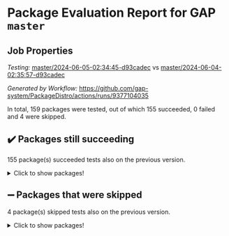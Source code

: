 # Package Evaluation Report for GAP `master`

## Job Properties

*Testing:* [master/2024-06-05-02:34:45-d93cadec](https://github.com/gap-system/PackageDistro/blob/data/reports/master/2024-06-05-02:34:45-d93cadec) vs [master/2024-06-04-02:35:57-d93cadec](https://github.com/gap-system/PackageDistro/blob/data/reports/master/2024-06-04-02:35:57-d93cadec)

*Generated by Workflow:* https://github.com/gap-system/PackageDistro/actions/runs/9377104035

In total, 159 packages were tested, out of which 155 succeeded, 0 failed and 4 were skipped.

## :heavy_check_mark: Packages still succeeding

155 package(s) succeeded tests also on the previous version.
<details><summary>Click to show packages!</summary>

- 4ti2interface 2023.02-04 [(success)](https://github.com/gap-system/PackageDistro/actions/runs/9377104035/job/25818342761)
- ace 5.6.2 [(success)](https://github.com/gap-system/PackageDistro/actions/runs/9377104035/job/25818342915)
- aclib 1.3.2 [(success)](https://github.com/gap-system/PackageDistro/actions/runs/9377104035/job/25818343090)
- agt 0.3.1 [(success)](https://github.com/gap-system/PackageDistro/actions/runs/9377104035/job/25818343230)
- alnuth 3.2.1 [(success)](https://github.com/gap-system/PackageDistro/actions/runs/9377104035/job/25818343359)
- anupq 3.3.0 [(success)](https://github.com/gap-system/PackageDistro/actions/runs/9377104035/job/25818343513)
- atlasrep 2.1.8 [(success)](https://github.com/gap-system/PackageDistro/actions/runs/9377104035/job/25818343698)
- autodoc 2023.06.19 [(success)](https://github.com/gap-system/PackageDistro/actions/runs/9377104035/job/25818343886)
- automata 1.15 [(success)](https://github.com/gap-system/PackageDistro/actions/runs/9377104035/job/25818344110)
- automgrp 1.3.2 [(success)](https://github.com/gap-system/PackageDistro/actions/runs/9377104035/job/25818345810)
- autpgrp 1.11 [(success)](https://github.com/gap-system/PackageDistro/actions/runs/9377104035/job/25818346087)
- cap 2024.04-01 [(success)](https://github.com/gap-system/PackageDistro/actions/runs/9377104035/job/25818346291)
- caratinterface 2.3.6 [(success)](https://github.com/gap-system/PackageDistro/actions/runs/9377104035/job/25818346873)
- cddinterface 2022.11.01 [(success)](https://github.com/gap-system/PackageDistro/actions/runs/9377104035/job/25818348037)
- circle 1.6.6 [(success)](https://github.com/gap-system/PackageDistro/actions/runs/9377104035/job/25818348171)
- classicpres 1.22 [(success)](https://github.com/gap-system/PackageDistro/actions/runs/9377104035/job/25818348297)
- cohomolo 1.6.11 [(success)](https://github.com/gap-system/PackageDistro/actions/runs/9377104035/job/25818348426)
- congruence 1.2.6 [(success)](https://github.com/gap-system/PackageDistro/actions/runs/9377104035/job/25818348539)
- corelg 1.56 [(success)](https://github.com/gap-system/PackageDistro/actions/runs/9377104035/job/25818348660)
- crime 1.6 [(success)](https://github.com/gap-system/PackageDistro/actions/runs/9377104035/job/25818348796)
- crisp 1.4.6 [(success)](https://github.com/gap-system/PackageDistro/actions/runs/9377104035/job/25818348942)
- crypting 0.10.4 [(success)](https://github.com/gap-system/PackageDistro/actions/runs/9377104035/job/25818349087)
- cryst 4.1.27 [(success)](https://github.com/gap-system/PackageDistro/actions/runs/9377104035/job/25818349215)
- crystcat 1.1.10 [(success)](https://github.com/gap-system/PackageDistro/actions/runs/9377104035/job/25818349332)
- ctbllib 1.3.9 [(success)](https://github.com/gap-system/PackageDistro/actions/runs/9377104035/job/25818349481)
- cubefree 1.19 [(success)](https://github.com/gap-system/PackageDistro/actions/runs/9377104035/job/25818349594)
- curlinterface 2.3.2 [(success)](https://github.com/gap-system/PackageDistro/actions/runs/9377104035/job/25818349728)
- cvec 2.8.1 [(success)](https://github.com/gap-system/PackageDistro/actions/runs/9377104035/job/25818349881)
- datastructures 0.3.0 [(success)](https://github.com/gap-system/PackageDistro/actions/runs/9377104035/job/25818350019)
- deepthought 1.0.6 [(success)](https://github.com/gap-system/PackageDistro/actions/runs/9377104035/job/25818350152)
- design 1.8 [(success)](https://github.com/gap-system/PackageDistro/actions/runs/9377104035/job/25818350284)
- difsets 2.3.1 [(success)](https://github.com/gap-system/PackageDistro/actions/runs/9377104035/job/25818350403)
- digraphs 1.7.1 [(success)](https://github.com/gap-system/PackageDistro/actions/runs/9377104035/job/25818350513)
- edim 1.3.8 [(success)](https://github.com/gap-system/PackageDistro/actions/runs/9377104035/job/25818350651)
- example 4.3.4 [(success)](https://github.com/gap-system/PackageDistro/actions/runs/9377104035/job/25818350812)
- examplesforhomalg 2023.10-01 [(success)](https://github.com/gap-system/PackageDistro/actions/runs/9377104035/job/25818350927)
- factint 1.6.3 [(success)](https://github.com/gap-system/PackageDistro/actions/runs/9377104035/job/25818351057)
- ferret 1.0.11 [(success)](https://github.com/gap-system/PackageDistro/actions/runs/9377104035/job/25818351197)
- fga 1.5.0 [(success)](https://github.com/gap-system/PackageDistro/actions/runs/9377104035/job/25818351349)
- fining 1.5.6 [(success)](https://github.com/gap-system/PackageDistro/actions/runs/9377104035/job/25818351518)
- float 1.0.4 [(success)](https://github.com/gap-system/PackageDistro/actions/runs/9377104035/job/25818351673)
- format 1.4.4 [(success)](https://github.com/gap-system/PackageDistro/actions/runs/9377104035/job/25818351800)
- forms 1.2.11 [(success)](https://github.com/gap-system/PackageDistro/actions/runs/9377104035/job/25818351937)
- fplsa 1.2.6 [(success)](https://github.com/gap-system/PackageDistro/actions/runs/9377104035/job/25818352055)
- fr 2.4.13 [(success)](https://github.com/gap-system/PackageDistro/actions/runs/9377104035/job/25818352198)
- francy 2.0.3 [(success)](https://github.com/gap-system/PackageDistro/actions/runs/9377104035/job/25818352334)
- fwtree 1.3 [(success)](https://github.com/gap-system/PackageDistro/actions/runs/9377104035/job/25818352451)
- gapdoc 1.6.7 [(success)](https://github.com/gap-system/PackageDistro/actions/runs/9377104035/job/25818352595)
- gauss 2023.02-04 [(success)](https://github.com/gap-system/PackageDistro/actions/runs/9377104035/job/25818352776)
- gaussforhomalg 2023.11-01 [(success)](https://github.com/gap-system/PackageDistro/actions/runs/9377104035/job/25818352949)
- gbnp 1.0.5 [(success)](https://github.com/gap-system/PackageDistro/actions/runs/9377104035/job/25818353069)
- generalizedmorphismsforcap 2024.04-01 [(success)](https://github.com/gap-system/PackageDistro/actions/runs/9377104035/job/25818353294)
- genss 1.6.8 [(success)](https://github.com/gap-system/PackageDistro/actions/runs/9377104035/job/25818353566)
- gradedmodules 2024.01-01 [(success)](https://github.com/gap-system/PackageDistro/actions/runs/9377104035/job/25818353702)
- gradedringforhomalg 2023.08-01 [(success)](https://github.com/gap-system/PackageDistro/actions/runs/9377104035/job/25818353855)
- grape 4.9.0 [(success)](https://github.com/gap-system/PackageDistro/actions/runs/9377104035/job/25818354006)
- groupoids 1.74 [(success)](https://github.com/gap-system/PackageDistro/actions/runs/9377104035/job/25818354161)
- grpconst 2.6.5 [(success)](https://github.com/gap-system/PackageDistro/actions/runs/9377104035/job/25818354290)
- guarana 0.96.3 [(success)](https://github.com/gap-system/PackageDistro/actions/runs/9377104035/job/25818354482)
- guava 3.19 [(success)](https://github.com/gap-system/PackageDistro/actions/runs/9377104035/job/25818354653)
- hap 1.62 [(success)](https://github.com/gap-system/PackageDistro/actions/runs/9377104035/job/25818354843)
- hapcryst 0.1.15 [(success)](https://github.com/gap-system/PackageDistro/actions/runs/9377104035/job/25818355008)
- hecke 1.5.3 [(success)](https://github.com/gap-system/PackageDistro/actions/runs/9377104035/job/25818355180)
- help 4.0 [(success)](https://github.com/gap-system/PackageDistro/actions/runs/9377104035/job/25818355340)
- homalg 2024.01-01 [(success)](https://github.com/gap-system/PackageDistro/actions/runs/9377104035/job/25818355500)
- homalgtocas 2023.11-01 [(success)](https://github.com/gap-system/PackageDistro/actions/runs/9377104035/job/25818355674)
- idrel 2.47 [(success)](https://github.com/gap-system/PackageDistro/actions/runs/9377104035/job/25818355810)
- images 1.3.2 [(success)](https://github.com/gap-system/PackageDistro/actions/runs/9377104035/job/25818355982)
- intpic 0.3.0 [(success)](https://github.com/gap-system/PackageDistro/actions/runs/9377104035/job/25818356133)
- io 4.8.2 [(success)](https://github.com/gap-system/PackageDistro/actions/runs/9377104035/job/25818356308)
- io_forhomalg 2023.02-04 [(success)](https://github.com/gap-system/PackageDistro/actions/runs/9377104035/job/25818356497)
- irredsol 1.4.4 [(success)](https://github.com/gap-system/PackageDistro/actions/runs/9377104035/job/25818356659)
- json 2.2.1 [(success)](https://github.com/gap-system/PackageDistro/actions/runs/9377104035/job/25818356812)
- jupyterkernel 1.5.0 [(success)](https://github.com/gap-system/PackageDistro/actions/runs/9377104035/job/25818356984)
- jupyterviz 1.5.6 [(success)](https://github.com/gap-system/PackageDistro/actions/runs/9377104035/job/25818357122)
- kan 1.37 [(success)](https://github.com/gap-system/PackageDistro/actions/runs/9377104035/job/25818357320)
- kbmag 1.5.11 [(success)](https://github.com/gap-system/PackageDistro/actions/runs/9377104035/job/25818357476)
- laguna 3.9.6 [(success)](https://github.com/gap-system/PackageDistro/actions/runs/9377104035/job/25818357618)
- liealgdb 2.2.1 [(success)](https://github.com/gap-system/PackageDistro/actions/runs/9377104035/job/25818357785)
- liepring 2.8 [(success)](https://github.com/gap-system/PackageDistro/actions/runs/9377104035/job/25818357972)
- liering 2.4.2 [(success)](https://github.com/gap-system/PackageDistro/actions/runs/9377104035/job/25818358142)
- linearalgebraforcap 2024.04-02 [(success)](https://github.com/gap-system/PackageDistro/actions/runs/9377104035/job/25818358312)
- lins 0.9 [(success)](https://github.com/gap-system/PackageDistro/actions/runs/9377104035/job/25818358501)
- localizeringforhomalg 2023.10-01 [(success)](https://github.com/gap-system/PackageDistro/actions/runs/9377104035/job/25818358682)
- loops 3.4.3 [(success)](https://github.com/gap-system/PackageDistro/actions/runs/9377104035/job/25818358856)
- lpres 1.0.3 [(success)](https://github.com/gap-system/PackageDistro/actions/runs/9377104035/job/25818359024)
- majoranaalgebras 1.5.1 [(success)](https://github.com/gap-system/PackageDistro/actions/runs/9377104035/job/25818359244)
- mapclass 1.4.6 [(success)](https://github.com/gap-system/PackageDistro/actions/runs/9377104035/job/25818359428)
- matgrp 0.70 [(success)](https://github.com/gap-system/PackageDistro/actions/runs/9377104035/job/25818359629)
- matricesforhomalg 2024.02-01 [(success)](https://github.com/gap-system/PackageDistro/actions/runs/9377104035/job/25818359791)
- modisom 2.5.4 [(success)](https://github.com/gap-system/PackageDistro/actions/runs/9377104035/job/25818359968)
- modulepresentationsforcap 2024.04-01 [(success)](https://github.com/gap-system/PackageDistro/actions/runs/9377104035/job/25818360100)
- modules 2024.01-01 [(success)](https://github.com/gap-system/PackageDistro/actions/runs/9377104035/job/25818360227)
- monoidalcategories 2024.04-01 [(success)](https://github.com/gap-system/PackageDistro/actions/runs/9377104035/job/25818360353)
- nconvex 2022.09-01 [(success)](https://github.com/gap-system/PackageDistro/actions/runs/9377104035/job/25818360481)
- nilmat 1.4.2 [(success)](https://github.com/gap-system/PackageDistro/actions/runs/9377104035/job/25818360642)
- nock 1.5 [(success)](https://github.com/gap-system/PackageDistro/actions/runs/9377104035/job/25818360785)
- normalizinterface 1.3.6 [(success)](https://github.com/gap-system/PackageDistro/actions/runs/9377104035/job/25818360905)
- nq 2.5.11 [(success)](https://github.com/gap-system/PackageDistro/actions/runs/9377104035/job/25818361033)
- numericalsgps 1.3.1 [(success)](https://github.com/gap-system/PackageDistro/actions/runs/9377104035/job/25818361149)
- openmath 11.5.3 [(success)](https://github.com/gap-system/PackageDistro/actions/runs/9377104035/job/25818361276)
- orb 4.9.0 [(success)](https://github.com/gap-system/PackageDistro/actions/runs/9377104035/job/25818361388)
- packagemanager 1.4.3 [(success)](https://github.com/gap-system/PackageDistro/actions/runs/9377104035/job/25818361533)
- patternclass 2.4.3 [(success)](https://github.com/gap-system/PackageDistro/actions/runs/9377104035/job/25818361665)
- permut 2.0.5 [(success)](https://github.com/gap-system/PackageDistro/actions/runs/9377104035/job/25818361782)
- polenta 1.3.10 [(success)](https://github.com/gap-system/PackageDistro/actions/runs/9377104035/job/25818361911)
- polymaking 0.8.7 [(success)](https://github.com/gap-system/PackageDistro/actions/runs/9377104035/job/25818362063)
- primgrp 3.4.4 [(success)](https://github.com/gap-system/PackageDistro/actions/runs/9377104035/job/25818362177)
- profiling 2.5.4 [(success)](https://github.com/gap-system/PackageDistro/actions/runs/9377104035/job/25818362317)
- qdistrnd 0.9.4 [(success)](https://github.com/gap-system/PackageDistro/actions/runs/9377104035/job/25818362432)
- qpa 1.35 [(success)](https://github.com/gap-system/PackageDistro/actions/runs/9377104035/job/25818362547)
- quagroup 1.8.4 [(success)](https://github.com/gap-system/PackageDistro/actions/runs/9377104035/job/25818362667)
- radiroot 2.9 [(success)](https://github.com/gap-system/PackageDistro/actions/runs/9377104035/job/25818362776)
- rcwa 4.7.1 [(success)](https://github.com/gap-system/PackageDistro/actions/runs/9377104035/job/25818362889)
- rds 1.8 [(success)](https://github.com/gap-system/PackageDistro/actions/runs/9377104035/job/25818363005)
- recog 1.4.2 [(success)](https://github.com/gap-system/PackageDistro/actions/runs/9377104035/job/25818363123)
- repndecomp 1.3.0 [(success)](https://github.com/gap-system/PackageDistro/actions/runs/9377104035/job/25818363257)
- repsn 3.1.2 [(success)](https://github.com/gap-system/PackageDistro/actions/runs/9377104035/job/25818363424)
- resclasses 4.7.3 [(success)](https://github.com/gap-system/PackageDistro/actions/runs/9377104035/job/25818363566)
- ringsforhomalg 2023.11-02 [(success)](https://github.com/gap-system/PackageDistro/actions/runs/9377104035/job/25818363692)
- sco 2023.08-01 [(success)](https://github.com/gap-system/PackageDistro/actions/runs/9377104035/job/25818363818)
- scscp 2.4.2 [(success)](https://github.com/gap-system/PackageDistro/actions/runs/9377104035/job/25818363962)
- semigroups 5.3.7 [(success)](https://github.com/gap-system/PackageDistro/actions/runs/9377104035/job/25818364106)
- sglppow 2.4 [(success)](https://github.com/gap-system/PackageDistro/actions/runs/9377104035/job/25818364236)
- sgpviz 0.999.5 [(success)](https://github.com/gap-system/PackageDistro/actions/runs/9377104035/job/25818364368)
- simpcomp 2.1.14 [(success)](https://github.com/gap-system/PackageDistro/actions/runs/9377104035/job/25818364502)
- singular 2023.02.09 [(success)](https://github.com/gap-system/PackageDistro/actions/runs/9377104035/job/25818364627)
- sl2reps 1.1 [(success)](https://github.com/gap-system/PackageDistro/actions/runs/9377104035/job/25818364771)
- sla 1.5.3 [(success)](https://github.com/gap-system/PackageDistro/actions/runs/9377104035/job/25818364929)
- smallgrp 1.5.3 [(success)](https://github.com/gap-system/PackageDistro/actions/runs/9377104035/job/25818365074)
- smallsemi 0.7.0 [(success)](https://github.com/gap-system/PackageDistro/actions/runs/9377104035/job/25818365195)
- sonata 2.9.6 [(success)](https://github.com/gap-system/PackageDistro/actions/runs/9377104035/job/25818365329)
- sophus 1.27 [(success)](https://github.com/gap-system/PackageDistro/actions/runs/9377104035/job/25818365473)
- sotgrps 1.2 [(success)](https://github.com/gap-system/PackageDistro/actions/runs/9377104035/job/25818365629)
- spinsym 1.5.2 [(success)](https://github.com/gap-system/PackageDistro/actions/runs/9377104035/job/25818365763)
- standardff 1.0 [(success)](https://github.com/gap-system/PackageDistro/actions/runs/9377104035/job/25818365887)
- symbcompcc 1.3.2 [(success)](https://github.com/gap-system/PackageDistro/actions/runs/9377104035/job/25818366006)
- thelma 1.3 [(success)](https://github.com/gap-system/PackageDistro/actions/runs/9377104035/job/25818366143)
- tomlib 1.2.11 [(success)](https://github.com/gap-system/PackageDistro/actions/runs/9377104035/job/25818366283)
- toolsforhomalg 2023.11-01 [(success)](https://github.com/gap-system/PackageDistro/actions/runs/9377104035/job/25818366434)
- toric 1.9.5 [(success)](https://github.com/gap-system/PackageDistro/actions/runs/9377104035/job/25818366601)
- toricvarieties 2022.07.13 [(success)](https://github.com/gap-system/PackageDistro/actions/runs/9377104035/job/25818366755)
- transgrp 3.6.5 [(success)](https://github.com/gap-system/PackageDistro/actions/runs/9377104035/job/25818366918)
- typeset 1.2.2 [(success)](https://github.com/gap-system/PackageDistro/actions/runs/9377104035/job/25818367061)
- ugaly 4.1.3 [(success)](https://github.com/gap-system/PackageDistro/actions/runs/9377104035/job/25818367214)
- unipot 1.5 [(success)](https://github.com/gap-system/PackageDistro/actions/runs/9377104035/job/25818367348)
- unitlib 4.2.0 [(success)](https://github.com/gap-system/PackageDistro/actions/runs/9377104035/job/25818367503)
- utils 0.85 [(success)](https://github.com/gap-system/PackageDistro/actions/runs/9377104035/job/25818367638)
- uuid 0.7 [(success)](https://github.com/gap-system/PackageDistro/actions/runs/9377104035/job/25818367779)
- walrus 0.9991 [(success)](https://github.com/gap-system/PackageDistro/actions/runs/9377104035/job/25818367923)
- wedderga 4.10.5 [(success)](https://github.com/gap-system/PackageDistro/actions/runs/9377104035/job/25818368092)
- xmod 2.92 [(success)](https://github.com/gap-system/PackageDistro/actions/runs/9377104035/job/25818368231)
- xmodalg 1.23 [(success)](https://github.com/gap-system/PackageDistro/actions/runs/9377104035/job/25818368394)
- yangbaxter 0.10.3 [(success)](https://github.com/gap-system/PackageDistro/actions/runs/9377104035/job/25818368654)
- zeromqinterface 0.14 [(success)](https://github.com/gap-system/PackageDistro/actions/runs/9377104035/job/25818368989)
</details>

## :heavy_minus_sign: Packages that were skipped

4 package(s) skipped tests also on the previous version.
<details><summary>Click to show packages!</summary>

- browse 1.8.21 [(skipped)](https://github.com/gap-system/PackageDistro/actions/runs/9377104035/job/25818112032)
- itc 1.5.1 [(skipped)](https://github.com/gap-system/PackageDistro/actions/runs/9377104035/job/25818112032)
- polycyclic 2.16 [(skipped)](https://github.com/gap-system/PackageDistro/actions/runs/9377104035/job/25818112032)
- xgap 4.32 [(skipped)](https://github.com/gap-system/PackageDistro/actions/runs/9377104035/job/25818112032)
</details>


